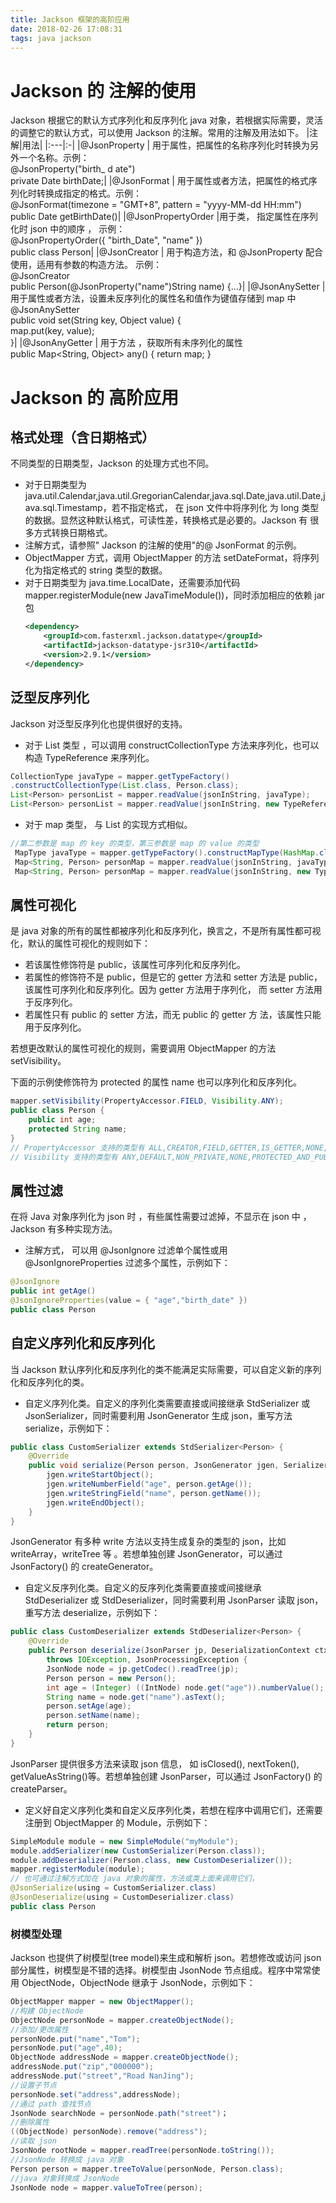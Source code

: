 ```yaml
---
title: Jackson 框架的高阶应用
date: 2018-02-26 17:08:31
tags: java jackson
---
```


# Jackson 的 注解的使用
Jackson 根据它的默认方式序列化和反序列化 java 对象，若根据实际需要，灵活的调整它的默认方式，可以使用 Jackson 的注解。常用的注解及用法如下。
|注解|用法|
|:---|:-|
|@JsonProperty | 用于属性，把属性的名称序列化时转换为另外一个名称。示例：<br/>@JsonProperty("birth_ d ate")<br/>private Date birthDate;|
|@JsonFormat	| 用于属性或者方法，把属性的格式序列化时转换成指定的格式。示例： <br/>@JsonFormat(timezone = "GMT+8", pattern = "yyyy-MM-dd HH:mm") <br/>public Date getBirthDate()|
|@JsonPropertyOrder	|用于类， 指定属性在序列化时 json 中的顺序 ， 示例： <br/>@JsonPropertyOrder({ "birth_Date", "name" }) <br/>public class Person|
|@JsonCreator	| 用于构造方法，和 @JsonProperty 配合使用，适用有参数的构造方法。 示例：<br/>@JsonCreator <br/>public Person(@JsonProperty("name")String name) {…}|
|@JsonAnySetter	| 用于属性或者方法，设置未反序列化的属性名和值作为键值存储到 map 中 <br/>@JsonAnySetter <br/>public void set(String key, Object value) { <br/>map.put(key, value);<br/>}|
|@JsonAnyGetter	| 用于方法 ，获取所有未序列化的属性 <br/>public Map<String, Object> any() { return map; }

# Jackson 的 高阶应用

## 格式处理（含日期格式）
不同类型的日期类型，Jackson 的处理方式也不同。

* 对于日期类型为 java.util.Calendar,java.util.GregorianCalendar,java.sql.Date,java.util.Date,java.sql.Timestamp，若不指定格式， 在 json 文件中将序列化 为 long 类型的数据。显然这种默认格式，可读性差，转换格式是必要的。Jackson 有 很多方式转换日期格式。
* 注解方式，请参照" Jackson 的注解的使用"的@ JsonFormat 的示例。
* ObjectMapper 方式，调用 ObjectMapper 的方法 setDateFormat，将序列化为指定格式的 string 类型的数据。
* 对于日期类型为 java.time.LocalDate，还需要添加代码 mapper.registerModule(new JavaTimeModule())，同时添加相应的依赖 jar 包
    ```xml
    <dependency> 
        <groupId>com.fasterxml.jackson.datatype</groupId> 
        <artifactId>jackson-datatype-jsr310</artifactId> 
        <version>2.9.1</version> 
    </dependency>
    ```

## 泛型反序列化
Jackson 对泛型反序列化也提供很好的支持。
* 对于 List 类型 ，可以调用 constructCollectionType 方法来序列化，也可以构造 TypeReference 来序列化。
```java
CollectionType javaType = mapper.getTypeFactory() 
.constructCollectionType(List.class, Person.class); 
List<Person> personList = mapper.readValue(jsonInString, javaType); 
List<Person> personList = mapper.readValue(jsonInString, new TypeReference<List<Person>>(){});
```

* 对于 map 类型， 与 List 的实现方式相似。
```java
//第二参数是 map 的 key 的类型，第三参数是 map 的 value 的类型 
 MapType javaType = mapper.getTypeFactory().constructMapType(HashMap.class,String.class, Person.class); 
 Map<String, Person> personMap = mapper.readValue(jsonInString, javaType); 
 Map<String, Person> personMap = mapper.readValue(jsonInString, new TypeReference<Map<String, Person>>() {});
```

## 属性可视化
是 java 对象的所有的属性都被序列化和反序列化，换言之，不是所有属性都可视化，默认的属性可视化的规则如下：
* 若该属性修饰符是 public，该属性可序列化和反序列化。
* 若属性的修饰符不是 public，但是它的 getter 方法和 setter 方法是 public，该属性可序列化和反序列化。因为 getter 方法用于序列化， 而 setter 方法用于反序列化。
* 若属性只有 public 的 setter 方法，而无 public 的 getter 方 法，该属性只能用于反序列化。

若想更改默认的属性可视化的规则，需要调用 ObjectMapper 的方法 setVisibility。

下面的示例使修饰符为 protected 的属性 name 也可以序列化和反序列化。
```java
mapper.setVisibility(PropertyAccessor.FIELD, Visibility.ANY); 
public class Person { 
    public int age; 
    protected String name; 
}
// PropertyAccessor 支持的类型有 ALL,CREATOR,FIELD,GETTER,IS_GETTER,NONE,SETTER 
// Visibility 支持的类型有 ANY,DEFAULT,NON_PRIVATE,NONE,PROTECTED_AND_PUBLIC,PUBLIC_ONLY
```

## 属性过滤
在将 Java 对象序列化为 json 时 ，有些属性需要过滤掉，不显示在 json 中 ， Jackson 有多种实现方法。
* 注解方式， 可以用 @JsonIgnore 过滤单个属性或用 @JsonIgnoreProperties 过滤多个属性，示例如下：
```java
@JsonIgnore 
public int getAge() 
@JsonIgnoreProperties(value = { "age","birth_date" }) 
public class Person
```

## 自定义序列化和反序列化
当 Jackson 默认序列化和反序列化的类不能满足实际需要，可以自定义新的序列化和反序列化的类。
* 自定义序列化类。自定义的序列化类需要直接或间接继承 StdSerializer 或 JsonSerializer，同时需要利用 JsonGenerator 生成 json，重写方法 serialize，示例如下：


```java
public class CustomSerializer extends StdSerializer<Person> { 
    @Override 
    public void serialize(Person person, JsonGenerator jgen, SerializerProvider provider) throws IOException { 
        jgen.writeStartObject(); 
        jgen.writeNumberField("age", person.getAge()); 
        jgen.writeStringField("name", person.getName()); 
        jgen.writeEndObject(); 
    } 
}
```
 
JsonGenerator 有多种 write 方法以支持生成复杂的类型的 json，比如 writeArray，writeTree 等 。若想单独创建 JsonGenerator，可以通过 JsonFactory() 的 createGenerator。
* 自定义反序列化类。自定义的反序列化类需要直接或间接继承 StdDeserializer 或 StdDeserializer，同时需要利用 JsonParser 读取 json，重写方法 deserialize，示例如下：
```java
public class CustomDeserializer extends StdDeserializer<Person> { 
    @Override 
    public Person deserialize(JsonParser jp, DeserializationContext ctxt) 
        throws IOException, JsonProcessingException { 
        JsonNode node = jp.getCodec().readTree(jp); 
        Person person = new Person(); 
        int age = (Integer) ((IntNode) node.get("age")).numberValue(); 
        String name = node.get("name").asText(); 
        person.setAge(age); 
        person.setName(name); 
        return person; 
    } 
}
```

JsonParser 提供很多方法来读取 json 信息， 如 isClosed(), nextToken(), getValueAsString()等。若想单独创建 JsonParser，可以通过 JsonFactory() 的 createParser。

* 定义好自定义序列化类和自定义反序列化类，若想在程序中调用它们，还需要注册到 ObjectMapper 的 Module，示例如下：
```java
SimpleModule module = new SimpleModule("myModule"); 
module.addSerializer(new CustomSerializer(Person.class)); 
module.addDeserializer(Person.class, new CustomDeserializer()); 
mapper.registerModule(module); 
// 也可通过注解方式加在 java 对象的属性，方法或类上面来调用它们， 
@JsonSerialize(using = CustomSerializer.class) 
@JsonDeserialize(using = CustomDeserializer.class) 
public class Person
```

### 树模型处理
Jackson 也提供了树模型(tree model)来生成和解析 json。若想修改或访问 json 部分属性，树模型是不错的选择。树模型由 JsonNode 节点组成。程序中常常使用 ObjectNode，ObjectNode 继承于 JsonNode，示例如下：

```java
ObjectMapper mapper = new ObjectMapper(); 
//构建 ObjectNode 
ObjectNode personNode = mapper.createObjectNode(); 
//添加/更改属性 
personNode.put("name","Tom"); 
personNode.put("age",40); 
ObjectNode addressNode = mapper.createObjectNode(); 
addressNode.put("zip","000000"); 
addressNode.put("street","Road NanJing"); 
//设置子节点 
personNode.set("address",addressNode); 
//通过 path 查找节点 
JsonNode searchNode = personNode.path("street")； 
//删除属性 
((ObjectNode) personNode).remove("address"); 
//读取 json 
JsonNode rootNode = mapper.readTree(personNode.toString()); 
//JsonNode 转换成 java 对象 
Person person = mapper.treeToValue(personNode, Person.class); 
//java 对象转换成 JsonNode 
JsonNode node = mapper.valueToTree(person);
```
